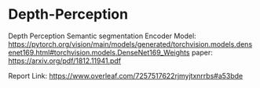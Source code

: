 # Depth-Perception
Depth Perception Semantic segmentation 
Encoder Model: https://pytorch.org/vision/main/models/generated/torchvision.models.densenet169.html#torchvision.models.DenseNet169_Weights
paper: https://arxiv.org/pdf/1812.11941.pdf

Report Link: https://www.overleaf.com/7257517622rjmyjtxnrrbs#a53bde
